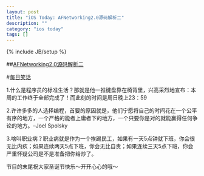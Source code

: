 ```yaml
---
layout: post
title: "iOS Today: AFNetworking2.0源码解析二"
description: ""
category: "ios today"
tags: []
---
```

{% include JB/setup %}

##[AFNetworking2.0源码解析二](http://blog.cnbang.net/tech/2371/)

#[每日笑话](http://blog.sina.com.cn/s/blog_53f33c3a0101lpd6.html)

1.什么是程序员的标准生活？那就是他一推键盘靠在椅背里，兴高采烈地宣布：本周的工作终于全部完成了！而此刻的时间是周日晚上23：59

2.许许多多的人选择编程，首要的原因就是，他们宁愿将自己的时间花在一个公平有序的地方，一个严格的能者上庸者下的地方，一个只要你是对的就能赢得任何争论的地方。–Joel Spolsky

3.啥叫职业病？职业病就是作为一个挨踢民工，如果有一天5点钟就下班，你会很无比内疚；如果连续两天5点下班，你会无比自责；如果连续三天5点下班，你会严重怀疑公司是不是准备把你给炒了。

节目的末尾祝大家圣诞节快乐～开开心心的哦～
